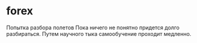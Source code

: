 forex
=====

Попытка разбора полетов
Пока ничего не понятно придется долго разбираться. Путем научного тыка самообучение проходит медленно.
